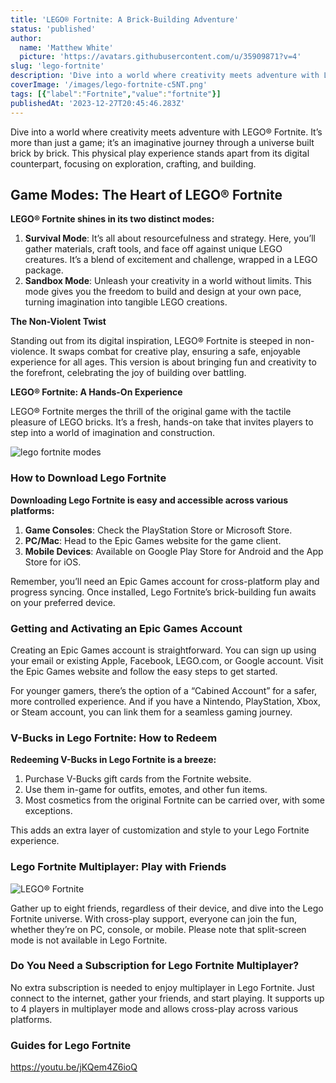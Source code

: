 ```yaml
---
title: 'LEGO® Fortnite: A Brick-Building Adventure'
status: 'published'
author:
  name: 'Matthew White'
  picture: 'https://avatars.githubusercontent.com/u/35909871?v=4'
slug: 'lego-fortnite'
description: 'Dive into a world where creativity meets adventure with LEGO® Fortnite. It''s more than just a game; it''s an imaginative journey through a universe built brick'
coverImage: '/images/lego-fortnite-c5NT.png'
tags: [{"label":"Fortnite","value":"fortnite"}]
publishedAt: '2023-12-27T20:45:46.283Z'
---
```


Dive into a world where creativity meets adventure with LEGO® Fortnite. It’s more than just a game; it’s an imaginative journey through a universe built brick by brick. This physical play experience stands apart from its digital counterpart, focusing on exploration, crafting, and building.

## **Game Modes: The Heart of LEGO® Fortnite**

**LEGO® Fortnite shines in its two distinct modes:**

1. **Survival Mode**: It’s all about resourcefulness and strategy. Here, you’ll gather materials, craft tools, and face off against unique LEGO creatures. It’s a blend of excitement and challenge, wrapped in a LEGO package.
2. **Sandbox Mode**: Unleash your creativity in a world without limits. This mode gives you the freedom to build and design at your own pace, turning imagination into tangible LEGO creations.

**The Non-Violent Twist**

Standing out from its digital inspiration, LEGO® Fortnite is steeped in non-violence. It swaps combat for creative play, ensuring a safe, enjoyable experience for all ages. This version is about bringing fun and creativity to the forefront, celebrating the joy of building over battling.

**LEGO® Fortnite: A Hands-On Experience**

LEGO® Fortnite merges the thrill of the original game with the tactile pleasure of LEGO bricks. It’s a fresh, hands-on take that invites players to step into a world of imagination and construction.

![lego fortnite modes](https://gamingrevealed.com/wp-content/uploads/2023/12/lego-fortnite-modes-1024x585.png.webp "LEGO® Fortnite: A Brick-Building Adventure 2")

### How to Download Lego Fortnite

**Downloading Lego Fortnite is easy and accessible across various platforms:**

1. **Game Consoles**: Check the PlayStation Store or Microsoft Store.
2. **PC/Mac**: Head to the Epic Games website for the game client.
3. **Mobile Devices**: Available on Google Play Store for Android and the App Store for iOS.

Remember, you’ll need an Epic Games account for cross-platform play and progress syncing. Once installed, Lego Fortnite’s brick-building fun awaits on your preferred device.

### Getting and Activating an Epic Games Account

Creating an Epic Games account is straightforward. You can sign up using your email or existing Apple, Facebook, LEGO.com, or Google account. Visit the Epic Games website and follow the easy steps to get started.

For younger gamers, there’s the option of a “Cabined Account” for a safer, more controlled experience. And if you have a Nintendo, PlayStation, Xbox, or Steam account, you can link them for a seamless gaming journey.

### V-Bucks in Lego Fortnite: How to Redeem

**Redeeming V-Bucks in Lego Fortnite is a breeze:**

1. Purchase V-Bucks gift cards from the Fortnite website.
2. Use them in-game for outfits, emotes, and other fun items.
3. Most cosmetics from the original Fortnite can be carried over, with some exceptions.

This adds an extra layer of customization and style to your Lego Fortnite experience.

### Lego Fortnite Multiplayer: Play with Friends

![LEGO® Fortnite](https://gamingrevealed.com/wp-content/uploads/2023/12/lego-fortnite-multiplayer-1024x585.png.webp "LEGO® Fortnite: A Brick-Building Adventure 3")

Gather up to eight friends, regardless of their device, and dive into the Lego Fortnite universe. With cross-play support, everyone can join the fun, whether they’re on PC, console, or mobile. Please note that split-screen mode is not available in Lego Fortnite.

### Do You Need a Subscription for Lego Fortnite Multiplayer?

No extra subscription is needed to enjoy multiplayer in Lego Fortnite. Just connect to the internet, gather your friends, and start playing. It supports up to 4 players in multiplayer mode and allows cross-play across various platforms.

### Guides for Lego Fortnite

<https://youtu.be/jKQem4Z6ioQ>